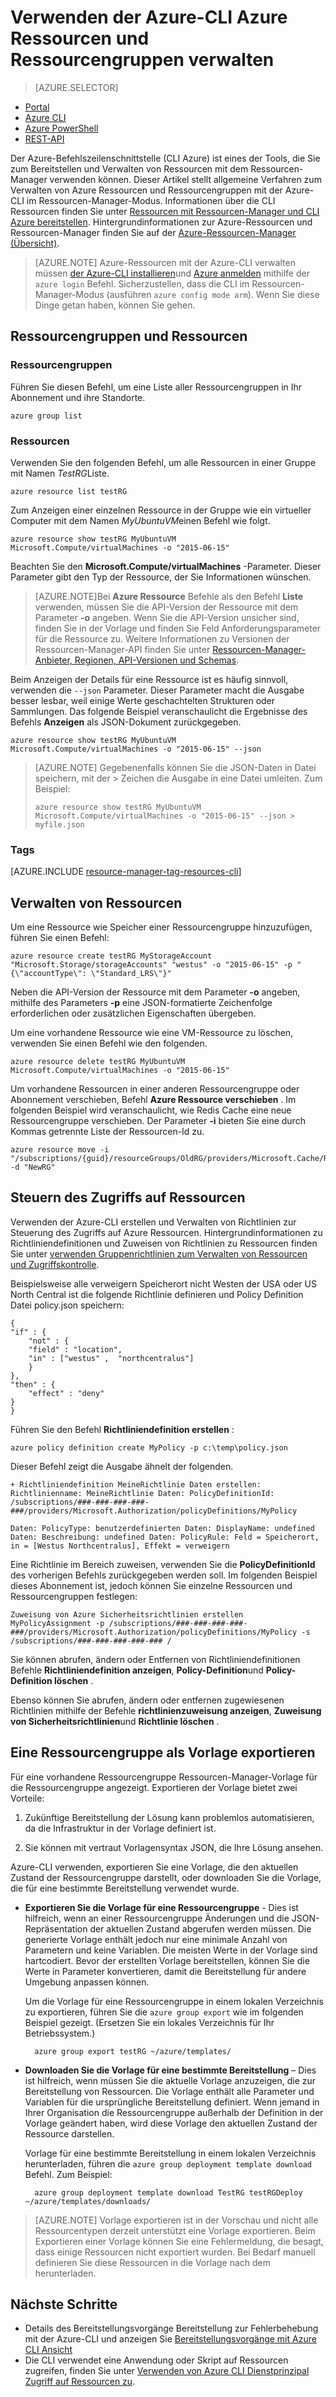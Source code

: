
<properties
    pageTitle="Verwalten von Ressourcen mit der Azure-CLI | Microsoft Azure"
    description="Verwenden der Azure-Befehlszeilenschnittstelle (CLI) Azure Ressourcen und Gruppen verwalten"
    editor=""
    manager="timlt"
    documentationCenter=""
    authors="dlepow"
    services="azure-resource-manager"/>

<tags
    ms.service="azure-resource-manager"
    ms.workload="multiple"
    ms.tgt_pltfrm="vm-multiple"
    ms.devlang="na"
    ms.topic="article"
    ms.date="08/22/2016"
    ms.author="danlep"/>

# <a name="use-the-azure-cli-to-manage-azure-resources-and-resource-groups"></a>Verwenden der Azure-CLI Azure Ressourcen und Ressourcengruppen verwalten


> [AZURE.SELECTOR]
- [Portal](azure-portal/resource-group-portal.md) 
- [Azure CLI](xplat-cli-azure-resource-manager.md)
- [Azure PowerShell](powershell-azure-resource-manager.md)
- [REST-API](resource-manager-rest-api.md)


Der Azure-Befehlszeilenschnittstelle (CLI Azure) ist eines der Tools, die Sie zum Bereitstellen und Verwalten von Ressourcen mit dem Ressourcen-Manager verwenden können. Dieser Artikel stellt allgemeine Verfahren zum Verwalten von Azure Ressourcen und Ressourcengruppen mit der Azure-CLI im Ressourcen-Manager-Modus. Informationen über die CLI Ressourcen finden Sie unter [Ressourcen mit Ressourcen-Manager und CLI Azure bereitstellen](resource-group-template-deploy-cli.md). Hintergrundinformationen zur Azure-Ressourcen und Ressourcen-Manager finden Sie auf der [Azure-Ressourcen-Manager (Übersicht)](azure-resource-manager/resource-group-overview.md).

>[AZURE.NOTE] Azure-Ressourcen mit der Azure-CLI verwalten müssen [der Azure-CLI installieren](xplat-cli-install.md)und [Azure anmelden](xplat-cli-connect.md) mithilfe der `azure login` Befehl. Sicherzustellen, dass die CLI im Ressourcen-Manager-Modus (ausführen `azure config mode arm`). Wenn Sie diese Dinge getan haben, können Sie gehen.



## <a name="get-resource-groups-and-resources"></a>Ressourcengruppen und Ressourcen

### <a name="resource-groups"></a>Ressourcengruppen

Führen Sie diesen Befehl, um eine Liste aller Ressourcengruppen in Ihr Abonnement und ihre Standorte.

    azure group list
    

### <a name="resources"></a>Ressourcen
 Verwenden Sie den folgenden Befehl, um alle Ressourcen in einer Gruppe mit Namen *TestRG*Liste.

    azure resource list testRG

Zum Anzeigen einer einzelnen Ressource in der Gruppe wie ein virtueller Computer mit dem Namen *MyUbuntuVM*einen Befehl wie folgt.

    azure resource show testRG MyUbuntuVM Microsoft.Compute/virtualMachines -o "2015-06-15"
    
Beachten Sie den **Microsoft.Compute/virtualMachines** -Parameter. Dieser Parameter gibt den Typ der Ressource, der Sie Informationen wünschen.
    
>[AZURE.NOTE]Bei **Azure Ressource** Befehle als den Befehl **Liste** verwenden, müssen Sie die API-Version der Ressource mit dem Parameter **-o** angeben. Wenn Sie die API-Version unsicher sind, finden Sie in der Vorlage und finden Sie Feld Anforderungsparameter für die Ressource zu. Weitere Informationen zu Versionen der Ressourcen-Manager-API finden Sie unter [Ressourcen-Manager-Anbieter, Regionen, API-Versionen und Schemas](resource-manager-supported-services.md).

Beim Anzeigen der Details für eine Ressource ist es häufig sinnvoll, verwenden die `--json` Parameter. Dieser Parameter macht die Ausgabe besser lesbar, weil einige Werte geschachtelten Strukturen oder Sammlungen. Das folgende Beispiel veranschaulicht die Ergebnisse des Befehls **Anzeigen** als JSON-Dokument zurückgegeben.

    azure resource show testRG MyUbuntuVM Microsoft.Compute/virtualMachines -o "2015-06-15" --json

>[AZURE.NOTE] Gegebenenfalls können Sie die JSON-Daten in Datei speichern, mit der &gt; Zeichen die Ausgabe in eine Datei umleiten. Zum Beispiel:
>
> `azure resource show testRG MyUbuntuVM Microsoft.Compute/virtualMachines -o "2015-06-15" --json > myfile.json`

### <a name="tags"></a>Tags

[AZURE.INCLUDE [resource-manager-tag-resources-cli](../includes/resource-manager-tag-resources-cli.md)]

## <a name="manage-resources"></a>Verwalten von Ressourcen


Um eine Ressource wie Speicher einer Ressourcengruppe hinzuzufügen, führen Sie einen Befehl:

    azure resource create testRG MyStorageAccount "Microsoft.Storage/storageAccounts" "westus" -o "2015-06-15" -p "{\"accountType\": \"Standard_LRS\"}"
    
Neben die API-Version der Ressource mit dem Parameter **-o** angeben, mithilfe des Parameters **-p** eine JSON-formatierte Zeichenfolge erforderlichen oder zusätzlichen Eigenschaften übergeben.
    
    
Um eine vorhandene Ressource wie eine VM-Ressource zu löschen, verwenden Sie einen Befehl wie den folgenden.

    azure resource delete testRG MyUbuntuVM Microsoft.Compute/virtualMachines -o "2015-06-15"

Um vorhandene Ressourcen in einer anderen Ressourcengruppe oder Abonnement verschieben, Befehl **Azure Ressource verschieben** . Im folgenden Beispiel wird veranschaulicht, wie Redis Cache eine neue Ressourcengruppe verschieben. Der Parameter **-i** bieten Sie eine durch Kommas getrennte Liste der Ressourcen-Id zu.


    azure resource move -i "/subscriptions/{guid}/resourceGroups/OldRG/providers/Microsoft.Cache/Redis/examplecache" -d "NewRG"

## <a name="control-access-to-resources"></a>Steuern des Zugriffs auf Ressourcen

Verwenden der Azure-CLI erstellen und Verwalten von Richtlinien zur Steuerung des Zugriffs auf Azure Ressourcen. Hintergrundinformationen zu Richtliniendefinitionen und Zuweisen von Richtlinien zu Ressourcen finden Sie unter [verwenden Gruppenrichtlinien zum Verwalten von Ressourcen und Zugriffskontrolle](resource-manager-policy.md).

Beispielsweise alle verweigern Speicherort nicht Westen der USA oder US North Central ist die folgende Richtlinie definieren und Policy Definition Datei policy.json speichern:

    {
    "if" : {
        "not" : {
        "field" : "location",
        "in" : ["westus" ,  "northcentralus"]
        }
    },
    "then" : {
        "effect" : "deny"
    }
    }

Führen Sie den Befehl **Richtliniendefinition erstellen** :

    azure policy definition create MyPolicy -p c:\temp\policy.json
    
Dieser Befehl zeigt die Ausgabe ähnelt der folgenden.

    + Richtliniendefinition MeineRichtlinie Daten erstellen: Richtlinienname: MeineRichtlinie Daten: PolicyDefinitionId: /subscriptions/###-###-###-###-###/providers/Microsoft.Authorization/policyDefinitions/MyPolicy

    Daten: PolicyType: benutzerdefinierten Daten: DisplayName: undefined Daten: Beschreibung: undefined Daten: PolicyRule: Feld = Speicherort, in = [Westus Northcentralus], Effekt = verweigern

 Eine Richtlinie im Bereich zuweisen, verwenden Sie die **PolicyDefinitionId** des vorherigen Befehls zurückgegeben werden soll. Im folgenden Beispiel dieses Abonnement ist, jedoch können Sie einzelne Ressourcen und Ressourcengruppen festlegen:

    Zuweisung von Azure Sicherheitsrichtlinien erstellen MyPolicyAssignment -p /subscriptions/###-###-###-###-###/providers/Microsoft.Authorization/policyDefinitions/MyPolicy -s /subscriptions/###-###-###-###-### /

Sie können abrufen, ändern oder Entfernen von Richtliniendefinitionen Befehle **Richtliniendefinition anzeigen**, **Policy-Definition**und **Policy-Definition löschen** .

Ebenso können Sie abrufen, ändern oder entfernen zugewiesenen Richtlinien mithilfe der Befehle **richtlinienzuweisung anzeigen**, **Zuweisung von Sicherheitsrichtlinien**und **Richtlinie löschen** .


## <a name="export-a-resource-group-as-a-template"></a>Eine Ressourcengruppe als Vorlage exportieren

Für eine vorhandene Ressourcengruppe Ressourcen-Manager-Vorlage für die Ressourcengruppe angezeigt. Exportieren der Vorlage bietet zwei Vorteile:

1. Zukünftige Bereitstellung der Lösung kann problemlos automatisieren, da die Infrastruktur in der Vorlage definiert ist.

2. Sie können mit vertraut Vorlagensyntax JSON, die Ihre Lösung ansehen.

Azure-CLI verwenden, exportieren Sie eine Vorlage, die den aktuellen Zustand der Ressourcengruppe darstellt, oder downloaden Sie die Vorlage, die für eine bestimmte Bereitstellung verwendet wurde.

* **Exportieren Sie die Vorlage für eine Ressourcengruppe** - Dies ist hilfreich, wenn an einer Ressourcengruppe Änderungen und die JSON-Repräsentation der aktuellen Zustand abgerufen werden müssen. Die generierte Vorlage enthält jedoch nur eine minimale Anzahl von Parametern und keine Variablen. Die meisten Werte in der Vorlage sind hartcodiert. Bevor der erstellten Vorlage bereitstellen, können Sie die Werte in Parameter konvertieren, damit die Bereitstellung für andere Umgebung anpassen können.

    Um die Vorlage für eine Ressourcengruppe in einem lokalen Verzeichnis zu exportieren, führen Sie die `azure group export` wie im folgenden Beispiel gezeigt. (Ersetzen Sie ein lokales Verzeichnis für Ihr Betriebssystem.)

        azure group export testRG ~/azure/templates/

* **Downloaden Sie die Vorlage für eine bestimmte Bereitstellung** – Dies ist hilfreich, wenn müssen Sie die aktuelle Vorlage anzuzeigen, die zur Bereitstellung von Ressourcen. Die Vorlage enthält alle Parameter und Variablen für die ursprüngliche Bereitstellung definiert. Wenn jemand in Ihrer Organisation die Ressourcengruppe außerhalb der Definition in der Vorlage geändert haben, wird diese Vorlage den aktuellen Zustand der Ressource darstellen.

    Vorlage für eine bestimmte Bereitstellung in einem lokalen Verzeichnis herunterladen, führen die `azure group deployment template download` Befehl. Zum Beispiel:

        azure group deployment template download TestRG testRGDeploy ~/azure/templates/downloads/
 
>[AZURE.NOTE] Vorlage exportieren ist in der Vorschau und nicht alle Ressourcentypen derzeit unterstützt eine Vorlage exportieren. Beim Exportieren einer Vorlage können Sie eine Fehlermeldung, die besagt, dass einige Ressourcen nicht exportiert wurden. Bei Bedarf manuell definieren Sie diese Ressourcen in die Vorlage nach dem herunterladen.



## <a name="next-steps"></a>Nächste Schritte

* Details des Bereitstellungsvorgänge Bereitstellung zur Fehlerbehebung mit der Azure-CLI und anzeigen Sie [Bereitstellungsvorgänge mit Azure CLI Ansicht](resource-manager-troubleshoot-deployments-cli.md)
* Die CLI verwendet eine Anwendung oder Skript auf Ressourcen zugreifen, finden Sie unter [Verwenden von Azure CLI Dienstprinzipal Zugriff auf Ressourcen zu](resource-group-authenticate-service-principal-cli.md).


